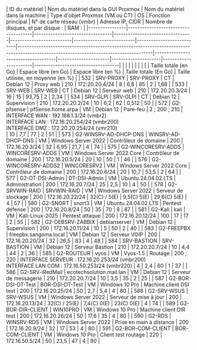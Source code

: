 | ID du matériel | Nom du matériel dans la GUI Proxmox | Nom du matériel dans la machine | Type d'objet Proxmox (VM ou CT) | OS                       | Fonction principal       | N° de carte réseau (vmbr) | Adresse IP, CIDR                                                                                                                      | Nombre de disques, et par disque :                                             | RAM :                                                    |
|----------------|-------------------------------------|---------------------------------|---------------------------------|--------------------------|--------------------------|---------------------------|---------------------------------------------------------------------------------------------------------------------------------------|------------------------------------|----------------------|---------------------|-----------------------|------------------------------------|
|                |                                     |                                 |                                 |                          |                          |                           |                                                                                                                                       | Taille totale (en Go)              | Espace libre (en Go) | Espace libre (en %) | Taille totale (En Go) | Taille utilisée, en moyenne (en %) |
| 532            | SRV-PROXY                           | SRV-PROXY                       | CT                              | Debian 12                | Proxy web                | 210                       | 172.20.20.4/24                                                                                                                        | 8                                  | 6,8                  | 85                  | 2                     | 1,68                               |
| 533            | SRV-WEB                             | SRV-WEB                         | CT                              | Debian 12                | Serveur web              | 210                       | 172.20.20.3/24                                                                                                                        | 16                                 | 15                   | 93,75               | 2                     | 2,34                               |
| 534            | SRV-GLPI                            | SRV-GLPI                        | CT                              | Debian 12                | Supervision              | 210                       | 172.20.20.2/24                                                                                                                        | 10                                 | 6,2                  | 62                  | 0,512                 | 50                                 |
| 572            | G2-pfsense                          | pfSense.home.arpa               | VM                              | Debian 12                | Pare-feu                 | 2 ; 200 ; 210             | INTERFACE WAN : 192.168.1.3/24 (vmbr2)<br>INTERFACE LAN : 172.16.20.254/24 (vmbr200)<br>INTERFACE DMZ : 172.20.20.254/24 (vmr210)<br> | 10                                 | 7,7                  | 77                  | 2                     | 51                                 |
| 573            | G2-WINSRV-AD-DHCP-DNS               | WINSRV-AD-DHCP-DNS              | VM                              | Windows Server 2022      | Contrôleur de domaine    | 200                       | 172.16.20.3/24                                                                                                                        | 32                                 | 6,95                 | 21,7                | 4                     | 74                                 |
| 575            | G2-WINCORESRV-ADDS                  | WINCORESRV-ADDS                 | VM                              | Windows Server 2022 Core | Contrôleur de domaine    | 200                       | 172.16.20.5/24                                                                                                                        | 20                                 | 10                   | 50                  | 1                     | 46                                 |
| 576            | G2-WINCORESRV-ADDS2                 | WINCORESRV2                     | VM                              | Windows Server 2022 Core | Contrôleur de domaine    | 200                       | 172.16.20.6/24                                                                                                                        | 20                                 | 10,7                 | 53,5                | 2                     | 64                                 |
| 577            | G2-DT-DSI-Admin                     | DT-DSI-Admin                    | VM                              | Ubuntu.24.04.02.LTS      | Administration           | 200                       | 172.16.20.7/24                                                                                                                        | 25                                 | 2,5                  | 10                  | 4                     | 50                                 |
| 578            | G2-SRVWIN-RAID                      | SRVWIN-RAID                     | VM                              | Windows Server 2022      | Serveur de stockage      | 200                       | 172.16.20.22/24                                                                                                                       | 32(C) / 5(E)                       | 9,5(C) 5(E)          | 29,6(C) 5(E)        | 4                     | 57                                 |
| 580            | G2-SNORT                            | snort3                          | VM                              | Ubuntu.24.04.02.LTS      | Pentest défense          | 200                       | 172.16.20.8/24                                                                                                                        | 50                                 | 35                   | 70                  | 8                     | 87                                 |
| 581            | G2-Kali                             | kali                            | VM                              | Kali-Linux-2025          | Pentest attaque          | 200                       | 172.16.20.12/24                                                                                                                       | 100                                | 17                   | 17                  | 2                     | 55                                 |
| 582            | G2-DEBSRV-ZABBIX                    | debianserver                    | VM                              | Debian 12                | Supervision              | 200                       | 172.16.20.11/24                                                                                                                       | 10                                 | 5                    | 50                  | 2                     | 40                                 |
| 583            | G2-FREEPBX                          | freepbx.sangoma.local           | VM                              | Debian 12                | Serveur VOIP             | 200                       | 172.16.20.20/24                                                                                                                       | 32                                 | 26,5                 | 83                  | 4                     | 48                                 |
| 584            | SRV-BASTION                         | SRV-BASTION                     | VM                              | Debian 12                | Serveur Bastion          | 210                       | 172.20.20.7/24                                                                                                                        | 10                                 | 4,4                  | 44                  | 2                     | 36                                 |
| 585            | G2-ROUTEUR                          | vyos                            | VM                              | Vyos-1.5                 | Routage                  | 200 ; 220                 | INTERFACE SERVEUR : 172.16.20.253/24 (vmbr200)<br>INTERFACE LAN COM : 172.16.50.253/24 (vmbr220)                                      | 4                                  | 2,4                  | 60                  | 1                     | 37                                 |
| 586            | G2-SRV-iRedMail                     | ecotechsolution.mail.lan        | VM                              | Debian 12                | Serveur de messagerie    | 210                       | 172.20.20.7/24                                                                                                                        | 10                                 | 3,5                  | 35                  | 2                     | 25                                 |
| 587            | G2-BOR-DSI-DT-Test                  | BOR-DSI-DT-Test                 | VM                              | Windows 10 Pro           | Machine client DSI test  | 200                       | 172.16.20.25/24                                                                                                                       | 50                                 | 2,7                  | 5,4                 | 4                     | 80                                 |
| 588            | G2-SRV-WSUS                         | SRV-WSUS                        | VM                              | Windows Server 2022      | Serveur de mise à jour   | 200                       | 172.16.20.13/24                                                                                                                       | 32(C) / 25(E)                      | 7,4(C) 0(E)          | 23(C) 0(E)          | 4                     | 74                                 |
| 589            | G2-BOR-DIR-CLIENT                   | WIN10PRO                        | VM                              | Windows 10 Pro           | Machine client DIR test  | 200                       | 172.16.20.26/24                                                                                                                       | 50                                 | 17,6                 | 35                  | 4                     | 80                                 |
| 590            | G2-RDS                              | WINSRV-RDS                      | VM                              | Windows Server 2022      | Prise en main à distance | 200                       | 172.16.20.9/24                                                                                                                        | 32                                 | 17                   | 53                  | 4                     | 80                                 |
| 591            | G2-BOR-COM-CLIENT                   | BOR-COM-CLIENT                  | VM                              | Windows 10 Pro           | Client test routage      | 220                       | 172.16.50.5/24                                                                                                                        | 50                                 | 23,5                 | 47                  | 4                     | 80                                 |
